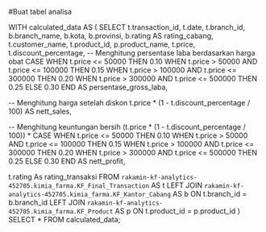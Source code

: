 #Buat tabel analisa

WITH calculated_data AS ( SELECT t.transaction_id, t.date, t.branch_id, b.branch_name, b.kota, b.provinsi, b.rating AS rating_cabang, t.customer_name, t.product_id, p.product_name, t.price, t.discount_percentage,
-- Menghitung persentase laba berdasarkan harga obat
CASE WHEN t.price <= 50000 THEN 0.10
     WHEN t.price > 50000 AND t.price <= 100000 THEN 0.15
     WHEN t.price > 100000 AND t.price <= 300000 THEN 0.20
     WHEN t.price > 300000 AND t.price <= 500000 THEN 0.25
     ELSE 0.30
END AS persentase_gross_laba,

-- Menghitung harga setelah diskon
t.price * (1 - t.discount_percentage / 100) AS nett_sales,

-- Menghitung keuntungan bersih
(t.price * (1 - t.discount_percentage / 100)) * 
CASE WHEN t.price <= 50000 THEN 0.10
     WHEN t.price > 50000 AND t.price <= 100000 THEN 0.15
     WHEN t.price > 100000 AND t.price <= 300000 THEN 0.20
     WHEN t.price > 300000 AND t.price <= 500000 THEN 0.25
     ELSE 0.30
END AS nett_profit,

t.rating As rating_transaksi
FROM `rakamin-kf-analytics-452705.kimia_farma.KF_Final_Transaction` AS t
LEFT JOIN `rakamin-kf-analytics-452705.kimia_farma.KF_Kantor_Cabang` AS b 
          ON t.branch_id = b.branch_id
LEFT JOIN `rakamin-kf-analytics-452705.kimia_farma.KF_Product` AS p
          ON t.product_id = p.product_id
)
SELECT * FROM calculated_data;
